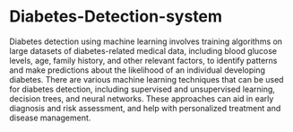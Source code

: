 # Diabetes-Detection-system

Diabetes detection using machine learning involves training algorithms on large datasets of diabetes-related medical data, including blood glucose levels, age, family history, and other relevant factors, to identify patterns and make predictions about the likelihood of an individual developing diabetes. There are various machine learning techniques that can be used for diabetes detection, including supervised and unsupervised learning, decision trees, and neural networks. These approaches can aid in early diagnosis and risk assessment, and help with personalized treatment and disease management.
